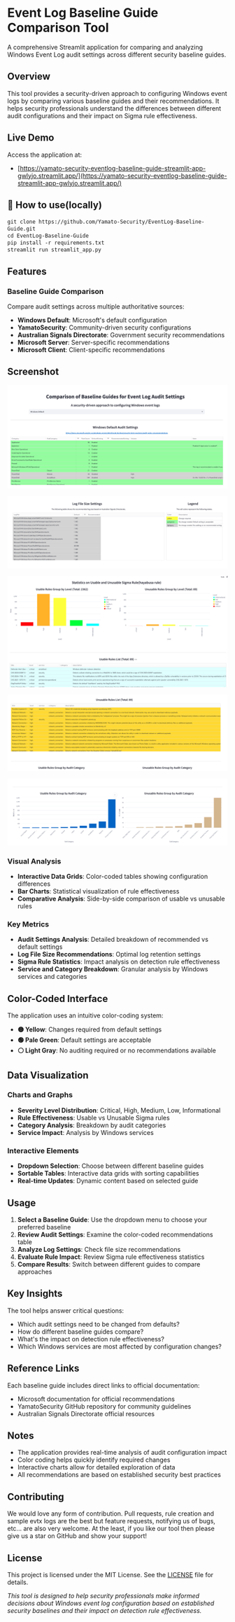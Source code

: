 # Event Log Baseline Guide Comparison Tool
A comprehensive Streamlit application for comparing and analyzing Windows Event Log audit settings across different security baseline guides.

## Overview
This tool provides a security-driven approach to configuring Windows event logs by comparing various baseline guides and their recommendations. It helps security professionals understand the differences between different audit configurations and their impact on Sigma rule effectiveness.

## Live Demo
Access the application at:
- [https://yamato-security-eventlog-baseline-guide-streamlit-app-gwlyjo.streamlit.app/](https://yamato-security-eventlog-baseline-guide-streamlit-app-gwlyjo.streamlit.app/)

## 🔨 How to use(locally)
```
git clone https://github.com/Yamato-Security/EventLog-Baseline-Guide.git
cd EventLog-Baseline-Guide
pip install -r requirements.txt
streamlit run streamlit_app.py 
```
## Features

### Baseline Guide Comparison
Compare audit settings across multiple authoritative sources:
- **Windows Default**: Microsoft's default configuration
- **YamatoSecurity**: Community-driven security configurations
- **Australian Signals Directorate**: Government security recommendations
- **Microsoft Server**: Server-specific recommendations
- **Microsoft Client**: Client-specific recommendations

## Screenshot
![Screenshot](img/01.png)

![Screenshot](img/02.png)

![Screenshot](img/03.png)

![Screenshot](img/04.png)

![Screenshot](img/05.png)

### Visual Analysis
- **Interactive Data Grids**: Color-coded tables showing configuration differences
- **Bar Charts**: Statistical visualization of rule effectiveness
- **Comparative Analysis**: Side-by-side comparison of usable vs unusable rules

### Key Metrics
- **Audit Settings Analysis**: Detailed breakdown of recommended vs default settings
- **Log File Size Recommendations**: Optimal log retention settings
- **Sigma Rule Statistics**: Impact analysis on detection rule effectiveness
- **Service and Category Breakdown**: Granular analysis by Windows services and categories

## Color-Coded Interface

The application uses an intuitive color-coding system:
- **🟡 Yellow**: Changes required from default settings
- **🟢 Pale Green**: Default settings are acceptable
- **⚪ Light Gray**: No auditing required or no recommendations available

## Data Visualization

### Charts and Graphs
- **Severity Level Distribution**: Critical, High, Medium, Low, Informational
- **Rule Effectiveness**: Usable vs Unusable Sigma rules
- **Category Analysis**: Breakdown by audit categories
- **Service Impact**: Analysis by Windows services

### Interactive Elements
- **Dropdown Selection**: Choose between different baseline guides
- **Sortable Tables**: Interactive data grids with sorting capabilities
- **Real-time Updates**: Dynamic content based on selected guide

## Usage

1. **Select a Baseline Guide**: Use the dropdown menu to choose your preferred baseline
2. **Review Audit Settings**: Examine the color-coded recommendations table
3. **Analyze Log Settings**: Check file size recommendations
4. **Evaluate Rule Impact**: Review Sigma rule effectiveness statistics
5. **Compare Results**: Switch between different guides to compare approaches

## Key Insights

The tool helps answer critical questions:
- Which audit settings need to be changed from defaults?
- How do different baseline guides compare?
- What's the impact on detection rule effectiveness?
- Which Windows services are most affected by configuration changes?

## Reference Links

Each baseline guide includes direct links to official documentation:
- Microsoft documentation for official recommendations
- YamatoSecurity GitHub repository for community guidelines
- Australian Signals Directorate official resources

## Notes

- The application provides real-time analysis of audit configuration impact
- Color coding helps quickly identify required changes
- Interactive charts allow for detailed exploration of data
- All recommendations are based on established security best practices

## Contributing

We would love any form of contribution. Pull requests, rule creation and sample evtx logs are the best but feature requests, notifying us of bugs, etc... are also very welcome.
At the least, if you like our tool then please give us a star on GitHub and show your support!

## License
This project is licensed under the MIT License. See the [LICENSE](LICENSE) file for details.

*This tool is designed to help security professionals make informed decisions about Windows event log configuration based on established security baselines and their impact on detection rule effectiveness.*
